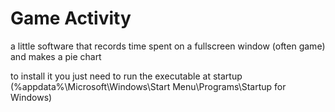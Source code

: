# Game Activity

a little software that records time spent on a fullscreen window (often game) and makes a pie chart

to install it you just need to run the executable at startup
(%appdata%\Microsoft\Windows\Start Menu\Programs\Startup for Windows)

